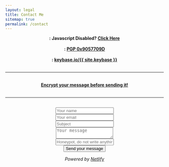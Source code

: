 ```yaml
---
layout: legal
title: Contact Me
sitemap: true
permalink: /contact
---
```

<center>
<strong><a id="mailcust" mail="pbagnpg@gnagb259.anzr" target="_blank" rel="noopener noreferrer" rel="noopener noreferrer"><i class="fa fa-fw fa-envelope-square" id="font30"></i></a> : <span class="mailno" mail="pbagnpg@gnagb259.anzr" rel="noopener noreferrer"><noscript>Javascript Disabled? <a href="https://www.google.com/recaptcha/mailhide/d?k=01jKV-O8WDp7oyPvux894ruQ==&c=oO6mUf9X1o5GBnlqzmobLI82zQBAPuwZOjiQ0JGtL5A=" target="_blank" rel="noopener noreferrer" rel="noopener noreferrer">Click Here</a></noscript></span></strong>
<br/><br/>
<strong><a href="https://tanto259.keybase.pub/publickey.html" target="_blank" rel="noopener noreferrer" rel="noopener noreferrer"><i class="fa fa-fw fa-key" id="font30"></i></a> : <a href="https://tanto259.keybase.pub/publickey.html" target="_blank" rel="noopener noreferrer" rel="noopener noreferrer">PGP 0x9057709D</a></strong>
<br/><br/>
<strong><a href="https://keybase.io/{{ site.keybase }}" target="_blank" rel="noopener noreferrer" rel="noopener noreferrer"><i class="fa fa-fw fa-key" id="font30"></i></a> : <a href="https://keybase.io/{{ site.keybase }}" target="_blank" rel="noopener noreferrer" rel="noopener noreferrer">keybase.io/{{ site.keybase }}</a></strong>
</center>
<br/>
<hr>
<br/>
<center>
	<strong><a href="https://keybase.io/encrypt#tanto259" target="_blank" rel="noopener noreferrer">Encrypt your message before sending it!</a></strong>
</center>
<br/>
<hr>
<br/>
<center>
	<form id="formaction" action="thanks" netlify netlify-honeypot="gotcha">
		<input type="text" id="form1" name="name" placeholder = "Your name" required>
		<br/>
		<input type="email" id="form1" name="email" placeholder="Your email" required>
		<br/>
		<input type="text" id="form1" name="subject" placeholder="Subject" required>
		<br/>
		<textarea name="content" id="form2" placeholder="Your message" required></textarea>
		<br/>
		<input type="text" name="gotcha" id="blank" placeholder="Honeypot, do not write anything here"/>
		<br/>
		<input type="submit" id="form1" value="Send your message">
		<br/>
	</form>
	<p><i>Powered by <a href="https://www.netlify.com" target="_blank" rel="noopener noreferrer">Netlify</a></i></p>
</center>